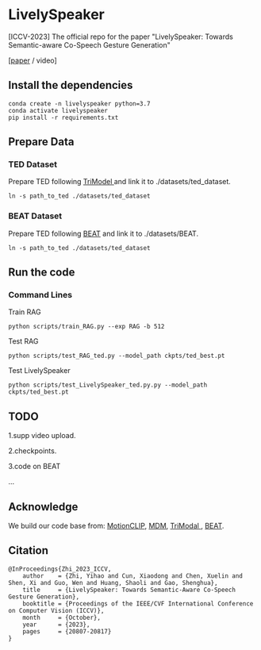 # LivelySpeaker
[ICCV-2023] The official repo for the paper "LivelySpeaker: Towards Semantic-aware Co-Speech Gesture Generation"

[[paper](https://arxiv.org/abs/2309.09294) / video]

## Install the dependencies
```
conda create -n livelyspeaker python=3.7 
conda activate livelyspeaker
pip install -r requirements.txt
```

## Prepare Data
### TED Dataset
Prepare TED following [TriModel
](https://github.com/ai4r/Gesture-Generation-from-Trimodal-Context)  and link it to ./datasets/ted_dataset. 

```
ln -s path_to_ted ./datasets/ted_dataset
```


### BEAT Dataset
Prepare TED following [BEAT](https://pantomatrix.github.io/BEAT/) and link it to ./datasets/BEAT. 

```
ln -s path_to_ted ./datasets/ted_dataset
```

## Run the code
### Command Lines 
   Train RAG

```
python scripts/train_RAG.py --exp RAG -b 512
```

Test RAG
```
python scripts/test_RAG_ted.py --model_path ckpts/ted_best.pt 
```

Test LivelySpeaker
```
python scripts/test_LivelySpeaker_ted.py.py --model_path ckpts/ted_best.pt 
```

## TODO
1.supp video upload. 

2.checkpoints.

3.code on BEAT

...


## Acknowledge
We build our code base from: [MotionCLIP](https://github.com/GuyTevet/MotionCLIP), [MDM](https://github.com/GuyTevet/motion-diffusion-model),
[TriModal
](https://github.com/ai4r/Gesture-Generation-from-Trimodal-Context), [BEAT](https://pantomatrix.github.io/BEAT/). 





## Citation
```
@InProceedings{Zhi_2023_ICCV,
    author    = {Zhi, Yihao and Cun, Xiaodong and Chen, Xuelin and Shen, Xi and Guo, Wen and Huang, Shaoli and Gao, Shenghua},
    title     = {LivelySpeaker: Towards Semantic-Aware Co-Speech Gesture Generation},
    booktitle = {Proceedings of the IEEE/CVF International Conference on Computer Vision (ICCV)},
    month     = {October},
    year      = {2023},
    pages     = {20807-20817}
}
```
